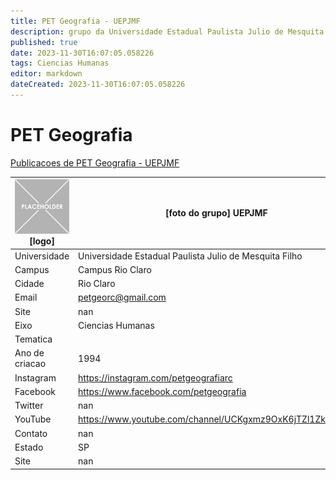 ```yaml
---
title: PET Geografia - UEPJMF
description: grupo da Universidade Estadual Paulista Julio de Mesquita Filho
published: true
date: 2023-11-30T16:07:05.058226
tags: Ciencias Humanas
editor: markdown
dateCreated: 2023-11-30T16:07:05.058226
---
```


# PET Geografia

[Publicacoes de PET Geografia - UEPJMF](/atividade/217PETGeografiaUEPJMF/feed.md)

| ![placeholder.png](/placeholder.png) [logo] | [foto do grupo] UEPJMF         |
| ------------------------------------------- | ------------------------------------------------- |
| Universidade                                | Universidade Estadual Paulista Julio de Mesquita Filho      |
| Campus                                      | Campus Rio Claro            |
| Cidade                                      | Rio Claro             |
| Email                                       | petgeorc@gmail.com             |
| Site                                        | nan              |
| Eixo                                        | Ciencias Humanas              |
| Tematica                                    |           |
| Ano de criacao                              | 1994        |
| Instagram                                   | https://instagram.com/petgeografiarc         |
| Facebook                                    | https://www.facebook.com/petgeografia          |
| Twitter                                     | nan           |
| YouTube                                     | https://www.youtube.com/channel/UCKgxmz9OxK6jTZl1ZkCc24w           |
| Contato                                     | nan         |
| Estado                                      |  SP            |
| Site                                        | nan |
